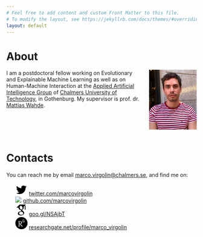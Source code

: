 ```yaml
---
# Feel free to add content and custom Front Matter to this file.
# To modify the layout, see https://jekyllrb.com/docs/themes/#overriding-theme-defaults
layout: default
---
```

# About

<div id='pic-cointainer'  style='float:right; width:25%; margin-left:4%'>
  <img src='pics/profpic.jpg' alg='profile-pic'>
</div>

I am a postdoctoral fellow working on Evolutionary and Explainable Machine Learning as well as on Human-Machine Interaction at the 
[Applied Artificial Intelligence Group](http://www.me.chalmers.se/~mwahde/) of [Chalmers University of Technology](https://www.chalmers.se), in Gothenburg. My supervisor is prof. dr. [Mattias Wahde](https://www.chalmers.se/en/staff/Pages/mattias-wahde.aspx).

<div style='clear:both;height:0px;padding-top:1rem'>
</div>

# Contacts
<div>
	You can reach me by email <a href='mailto:marco.virgolin@chalmers.se'>marco.virgolin@chalmers.se</a>, and find me on:
  <ul style='list-style-type: none;'>
    <li><img src='pics/logos/twitter-logo.png' style='height:2rem;'> 
      <a href='http://twitter.com/marcovirgolin' target='_blank'>twitter.com/marcovirgolin</a> 
    </li>
    <li><img src='pics/logos/github-logo.png'  style='height:2rem;'> 
      <a href='http://github.com/marcovirgolin' target='_blank'>github.com/marcovirgolin</a> 
    </li>
    <li><img src='pics/logos/google-scholar-logo.png'  style='height:2rem;'> 
      <a href='https://goo.gl/NSAjbT' target='_blank'>goo.gl/NSAjbT</a> 
    </li>
    <li><img src='pics/logos/researchgate-logo.png'  style='height:2rem;'> 
      <a href='https://www.researchgate.net/profile/Marco_Virgolin' target='_blank'>researchgate.net/profile/marco_virgolin</a> 
    </li>
  </ul>

</div>


